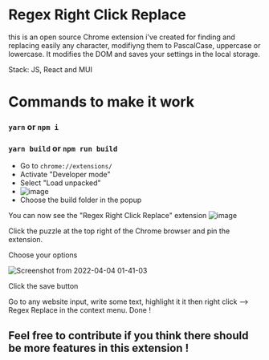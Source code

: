 # Regex Right Click Replace

this is an open source Chrome extension i've created for finding and replacing easily any character, modifiyng them to PascalCase, uppercase or lowercase.
It modifies the DOM and saves your settings in the local storage.

Stack: JS, React and MUI

# Commands to make it work

### `yarn` or `npm i`
### `yarn build` or `npm run build`

- Go to `chrome://extensions/`
- Activate "Developer mode"
- Select "Load unpacked"
- ![image](https://user-images.githubusercontent.com/67732178/161453662-8896c8f1-9f37-4f06-bcae-e487679b25b0.png)
- Choose the build folder in the popup

You can now see the "Regex Right Click Replace" extension
![image](https://user-images.githubusercontent.com/67732178/161453779-ef307431-4454-43d9-bf18-3f4f2a5e7539.png)

Click the puzzle at the top right of the Chrome browser and pin the extension.


Choose your options

![Screenshot from 2022-04-04 01-41-03](https://user-images.githubusercontent.com/67732178/161453996-2cc8d877-def2-4160-84a5-d33e353480b6.png)

Click the save button

Go to any website input, write some text, highlight it it then right click --> Regex Replace in the context menu.
Done !

## Feel free to contribute if you think there should be more features in this extension !
